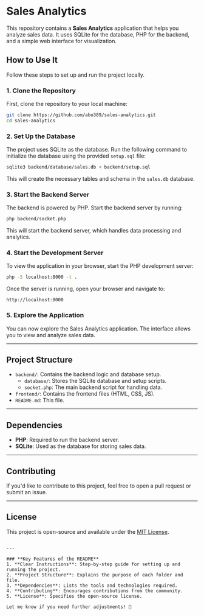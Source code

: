# Sales Analytics

This repository contains a **Sales Analytics** application that helps you analyze sales data. It uses SQLite for the database, PHP for the backend, and a simple web interface for visualization.

## How to Use It

Follow these steps to set up and run the project locally.

### 1. Clone the Repository

First, clone the repository to your local machine:

```bash
git clone https://github.com/abo389/sales-analytics.git
cd sales-analytics
```

### 2. Set Up the Database

The project uses SQLite as the database. Run the following command to initialize the database using the provided `setup.sql` file:

```bash
sqlite3 backend/database/sales.db < backend/setup.sql
```

This will create the necessary tables and schema in the `sales.db` database.

### 3. Start the Backend Server

The backend is powered by PHP. Start the backend server by running:

```bash
php backend/socket.php
```

This will start the backend server, which handles data processing and analytics.

### 4. Start the Development Server

To view the application in your browser, start the PHP development server:

```bash
php -S localhost:8000 -t .
```

Once the server is running, open your browser and navigate to:

```
http://localhost:8000
```

### 5. Explore the Application

You can now explore the Sales Analytics application. The interface allows you to view and analyze sales data.

---

## Project Structure

- `backend/`: Contains the backend logic and database setup.
  - `database/`: Stores the SQLite database and setup scripts.
  - `socket.php`: The main backend script for handling data.
- `frontend/`: Contains the frontend files (HTML, CSS, JS).
- `README.md`: This file.

---

## Dependencies

- **PHP**: Required to run the backend server.
- **SQLite**: Used as the database for storing sales data.

---

## Contributing

If you'd like to contribute to this project, feel free to open a pull request or submit an issue.

---

## License

This project is open-source and available under the [MIT License](LICENSE).
```

---

### **Key Features of the README**
1. **Clear Instructions**: Step-by-step guide for setting up and running the project.
2. **Project Structure**: Explains the purpose of each folder and file.
3. **Dependencies**: Lists the tools and technologies required.
4. **Contributing**: Encourages contributions from the community.
5. **License**: Specifies the open-source license.

Let me know if you need further adjustments! 🚀
